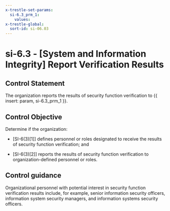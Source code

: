 ```yaml
---
x-trestle-set-params:
  si-6.3_prm_1:
    values:
x-trestle-global:
  sort-id: si-06.03
---
```


# si-6.3 - \[System and Information Integrity\] Report Verification Results

## Control Statement

The organization reports the results of security function verification to {{ insert: param, si-6.3_prm_1 }}.

## Control Objective

Determine if the organization:

- \[SI-6(3)[1]\] defines personnel or roles designated to receive the results of security function verification; and

- \[SI-6(3)[2]\] reports the results of security function verification to organization-defined personnel or roles.

## Control guidance

Organizational personnel with potential interest in security function verification results include, for example, senior information security officers, information system security managers, and information systems security officers.
